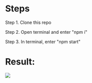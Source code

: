<h1>Steps</h1>

<p> Step 1. Clone this repo</p>
<p>Step 2. Open terminal and enter "npm i"</p>
<p>Step 3. In terminal, enter "npm start"</p>

<h1>Result:</h1>

<a target="_target" href="https://tonyqiu.ca/"><img src="https://cdn.discordapp.com/attachments/715319623637270638/1145011575921582160/image.png"/></a>
 